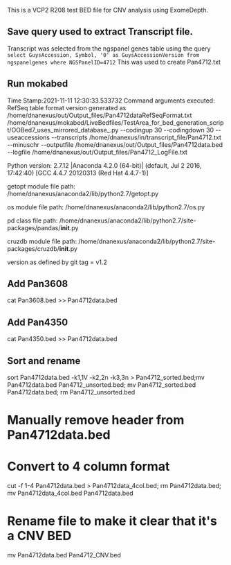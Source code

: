 This is a VCP2 R208 test BED file for CNV analysis using ExomeDepth.

## Save query used to extract Transcript file.
Transcript was selected from the ngspanel genes table using the query
`select GuysAccession, Symbol, '0' as GuysAccessionVersion from ngspanelgenes where NGSPanelID=4712`
This was used to create Pan4712.txt

## Run mokabed
Time Stamp:2021-11-11 12:30:33.533732
Command arguments executed:
RefSeq table format version generated as /home/dnanexus/out/Output_files/Pan4712dataRefSeqFormat.txt
/home/dnanexus/mokabed/LiveBedfiles/TestArea_for_bed_generation_script/OOBed7_uses_mirrored_database_.py --codingup 30 --codingdown 30 --useaccessions --transcripts /home/dnanexus/in/transcript_file/Pan4712.txt --minuschr --outputfile /home/dnanexus/out/Output_files/Pan4712data.bed --logfile /home/dnanexus/out/Output_files/Pan4712_LogFile.txt 

 Python version: 2.7.12 |Anaconda 4.2.0 (64-bit)| (default, Jul  2 2016, 17:42:40) 
[GCC 4.4.7 20120313 (Red Hat 4.4.7-1)]

 getopt module file path: /home/dnanexus/anaconda2/lib/python2.7/getopt.py

 os module file path: /home/dnanexus/anaconda2/lib/python2.7/os.py

 pd class file path: /home/dnanexus/anaconda2/lib/python2.7/site-packages/pandas/__init__.py

 cruzdb module file path: /home/dnanexus/anaconda2/lib/python2.7/site-packages/cruzdb/__init__.py

version as defined by git tag = v1.2

## Add Pan3608
cat Pan3608.bed >> Pan4712data.bed

## Add Pan4350
cat Pan4350.bed >> Pan4712data.bed

## Sort and rename 
sort Pan4712data.bed -k1,1V -k2,2n -k3,3n > Pan4712_sorted.bed;mv Pan4712data.bed Pan4712_unsorted.bed; mv Pan4712_sorted.bed Pan4712data.bed; rm Pan4712_unsorted.bed

# Manually remove header from Pan4712data.bed

# Convert to 4 column format
cut -f 1-4 Pan4712data.bed > Pan4712data_4col.bed; rm Pan4712data.bed; mv Pan4712data_4col.bed Pan4712data.bed

# Rename file to make it clear that it's a CNV BED 
mv Pan4712data.bed Pan4712_CNV.bed